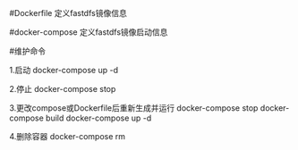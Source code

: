 #Dockerfile
定义fastdfs镜像信息

#docker-compose
定义fastdfs镜像启动信息

#维护命令

1.启动
docker-compose up -d

2.停止
docker-compose stop

3.更改compose或Dockerfile后重新生成并运行
docker-compose stop
docker-compose build
docker-compose up -d

4.删除容器
docker-compose rm
